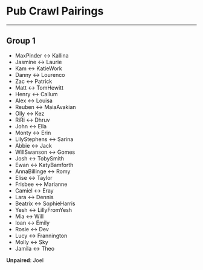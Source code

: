 # Pub Crawl Pairings
---

## Group 1

* MaxPinder   <->   Kallina
* Jasmine   <->   Laurie
* Kam   <->   KatieWork
* Danny   <->   Lourenco
* Zac   <->   Patrick
* Matt   <->   TomHewitt
* Henry   <->   Callum
* Alex  <->   Louisa
* Reuben   <->   MaiaAvakian
* Olly   <->   Kez
* RiRi   <->   Dhruv
* John   <->   Ella
* Monty   <->   Erin
* LilyStephens   <->   Sarina
* Abbie   <->   Jack
* WillSwanson   <->   Gomes
* Josh   <->   TobySmith
* Ewan   <->   KatyBamforth
* AnnaBillinge   <->   Romy
* Elise   <->   Taylor
* Frisbee   <->   Marianne
* Camiel   <->   Eray
* Lara   <->   Dennis
* Beatrix   <->   SophieHarris
* Yesh   <->   LillyFromYesh
* Mia   <->   Will
* Ioan   <->   Emily
* Rosie   <->   Dev
* Lucy   <->   Frannington
* Molly   <->   Sky
* Jamila   <->   Theo

**Unpaired**: Joel